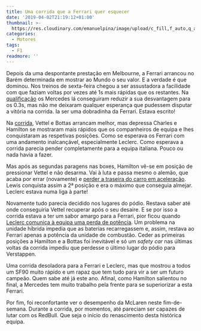 ```yaml
---
title: Uma corrida que a Ferrari quer esquecer
date: '2019-04-02T21:19:12+01:00'
thumbnail: >-
  https://res.cloudinary.com/emanuelpina/image/upload/c_fill,f_auto,q_auto,w_900/v1558563956/2019/Leclerc-Disappointed-Bahrain-2019.jpg
categories:
  - Motores
tags:
  - F1
readmore: ''
---
```

Depois da uma despontante prestação em Melbourne, a Ferrari arrancou no Barém determinada em mostrar ao Mundo o seu valor. E a verdade é que dominou. Nos treinos de sexta-feira chegou a ser assustadora a facilidade com que faziam voltas por vezes até 1s mais rápidas que os restantes. Na [qualificação](https://youtu.be/QsX9xXq2pqE) os Mercedes lá conseguiram reduzir a sua desvantagem para os 0.3s, mas não me deixaram qualquer esperança que pudessem disputar a vitória na corrida. Ia ser uma dobradinha da Ferrari. Estava escrito!

Na [corrida](https://youtu.be/0VjWY--QdMA), Vettel e Bottas arrancam melhor, mas depressa Charles e Hamilton se mostraram mais rápidos que os companheiros de equipa e lhes conquistaram as respetivas posições. Como se esperava os Ferrari com uma andamento inalcançável, especialmente Leclerc. Como esperava a corrida parecia pender completamente para a equipa italiana. Pouco ou nada havia a fazer.

Mas após as segundas paragens nas boxes, Hamilton vê-se em posição de pressionar Vettel e não desarma. Vai à luta e passa mesmo o alemão, que acaba por errar (novamente) e [perder a traseira do carro em aceleração](https://youtu.be/Nq95z3Pbjs0). Lewis conquista assim a 2ª posição e era o máximo que conseguia almejar. Leclerc estava numa liga à parte!

Novamente tudo parecia decidido nos lugares do pódio. Restava saber até onde conseguiria Vettel recuperar após o seu desaire. E se por isso a corrida estava a ter um sabor amargo para a Ferrari, pior ficou quando [Leclerc comunica à equipa uma perda de potência](https://youtu.be/uxLrwNJMpmQ). Um problema na unidade híbrida impedia que as baterias recarregassem e, assim, restava ao Ferrari apenas a potência da unidade de combustão. Ceder as primeiras posições a Hamilton e a Bottas foi inevitável e só um _safety car_ nas últimas voltas da corrida impediu que perdesse o último lugar do pódio para Verstappen.

Uma corrida desoladora para a Ferrari e Leclerc, mas que mostrou a todos um SF90 muito rápido e um rapaz que tem tudo para vir a ser um futuro campeão. Quem sabe até já este ano. Afinal, como Hamilton salientou no final, a Mercedes tem muito trabalho pela frente para se superiorizar a esta Ferrari.

Por fim, foi reconfortante ver o desempenho da McLaren neste fim-de-semana. Durante a corrida, por momentos, até pareciam ser capazes de lutar com os RedBull. Que seja o início do renascimento desta histórica equipa.
